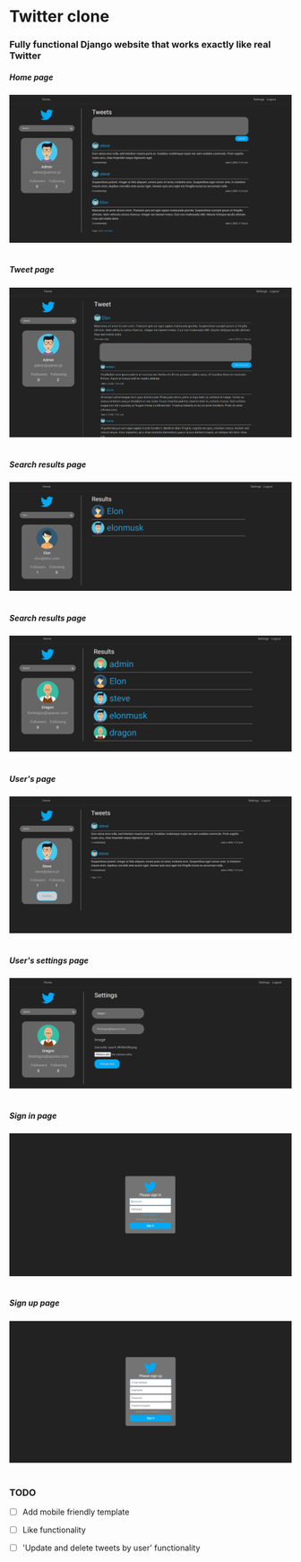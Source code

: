 # Twitter clone

### Fully functional Django website that works exactly like real Twitter<br>

##### Home page
![home page](screens/home.png) <br><br>
##### Tweet page
![tweet page](screens/post.png)<br><br>
##### Search results page
![search page](screens/search.png)<br><br>
##### Search results page
![search page](screens/search2.png)<br><br>
##### User's page
![settings page](screens/user.png)<br><br>
##### User's settings page
![settings page](screens/settings.png)<br><br>
##### Sign in page
![settings page](screens/signin.png)<br><br>
##### Sign up page
![settings page](screens/signup.png)<br><br>
 
### TODO
- [ ] Add mobile friendly template
- [ ] Like functionality
- [ ] 'Update and delete tweets by user' functionality




